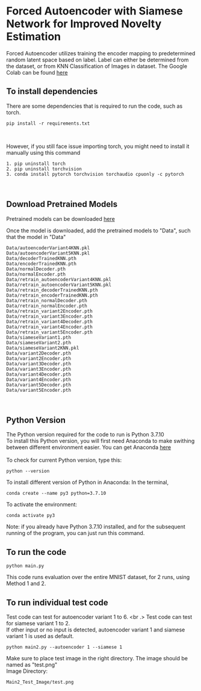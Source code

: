 # Forced Autoencoder with Siamese Network for Improved Novelty Estimation
Forced Autoencoder utilizes training the encoder mapping to predetermined random latent space based on label.
Label can either be determined from the dataset, or from KNN Classification of Images in dataset.
The Google Colab can be found [here](https://colab.research.google.com/drive/1deKzMnPDUC2omfoXGCSdUPVwVJ-93Byc?usp=sharing)

## To install dependencies
There are some dependencies that is required to run the code, such as torch.
```
pip install -r requirements.txt
```
<br/>

However, if you still face issue importing torch, you might need to install it manually using this command
```
1. pip uninstall torch
2. pip uninstall torchvision
3. conda install pytorch torchvision torchaudio cpuonly -c pytorch
```
<br />

## Download Pretrained Models
Pretrained models can be downloaded [here](https://drive.google.com/drive/folders/1MDSUt3_YH17-a_XwR5D0NO4MIUCKr-EV?usp=sharing)
<br />

Once the model is downloaded, add the pretrained models to "Data", such that the model in "Data"
```
Data/autoencoderVariant4KNN.pkl
Data/autoencoderVariant5KNN.pkl
Data/decoderTrainedKNN.pth
Data/encoderTrainedKNN.pth
Data/normalDecoder.pth
Data/normalEncoder.pth
Data/retrain_autoencoderVariant4KNN.pkl
Data/retrain_autoencoderVariant5KNN.pkl
Data/retrain_decoderTrainedKNN.pth
Data/retrain_encoderTrainedKNN.pth
Data/retrain_normalDecoder.pth
Data/retrain_normalEncoder.pth
Data/retrain_variant2Encoder.pth
Data/retrain_variant3Encoder.pth
Data/retrain_variant4Decoder.pth
Data/retrain_variant4Encoder.pth
Data/retrain_variant5Encoder.pth
Data/siameseVariant1.pth
Data/siameseVariant2.pth
Data/siameseVariant2KNN.pkl
Data/variant2Decoder.pth
Data/variant2Encoder.pth
Data/variant3Decoder.pth
Data/variant3Encoder.pth
Data/variant4Decoder.pth
Data/variant4Encoder.pth
Data/variant5Decoder.pth
Data/variant5Encoder.pth
```

<br />


## Python Version
The Python version required for the code to run is Python 3.7.10<br />
To install this Python version, you will first need Anaconda to make swithing between different environment easier.
You can get Anaconda [here](https://www.anaconda.com/products/distribution)
<br /><br />
To check for current Python version, type this:
```
python --version
```

To install different version of Python in Anaconda:
In the terminal, 
```
conda create --name py3 python=3.7.10
```

To activate the environment:
```
conda activate py3
```
Note: if you already have Python 3.7.10 installed, and for the subsequent running of the program, you can just run this command.
<br />

## To run the code
```
python main.py
```
This code runs evaluation over the entire MNIST dataset, for 2 runs, using Method 1 and 2.

## To run individual test code
Test code can test for autoencoder variant 1 to 6. <br .>
Test code can test for siamese variant 1 to 2. <br />
If other input or no input is detected, autoencoder variant 1 and siamese variant 1 is used as default.<br />

``` 
python main2.py --autoencoder 1 --siamese 1
```

Make sure to place test image in the right directory. The image should be named as "test.png"
<br />
Image Directory: 
```
Main2_Test_Image/test.png
```

